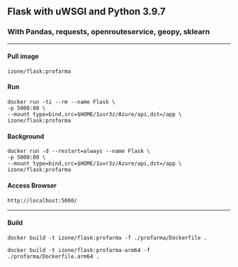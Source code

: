 ## Flask with uWSGI and Python 3.9.7
### With Pandas, requests, openrouteservice, geopy, sklearn
-----

#### Pull image
```
izone/flask:profarma
```

#### Run
```
docker run -ti --rm --name Flask \
-p 5000:80 \
--mount type=bind,src=$HOME/1uvr3z/Azure/api,dst=/app \
izone/flask:profarma
```
#### Background
```
docker run -d --restart=always --name Flask \
-p 5000:80 \
--mount type=bind,src=$HOME/1uvr3z/Azure/api,dst=/app \
izone/flask:profarma
```

#### Access Browser
```
http://localhost:5000/
```

-----
#### Build
```
docker build -t izone/flask:profarma -f ./profarma/Dockerfile .

docker build -t izone/flask:profarma-arm64 -f ./profarma/Dockerfile.arm64 .

```


